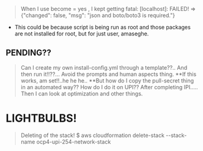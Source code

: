 > When I use become = yes , I kept getting 
fatal: [localhost]: FAILED! => {"changed": false, "msg": "json and boto/boto3 is required."}
- This could be because script is being run as root and those packages are not installed for root, but for just user, amaseghe.




PENDING??
---------

> Can I create my own install-config.yml through a template??.. And then run it!!??... Avoid the prompts and human aspects thing.
 **If this works, am set!!..he he he.. 
 **But how do I copy the pull-secret thing in an automated way??
> How do I do it on UPI?? After completing IPI.....
> Then I can look at optimization and other things.


LIGHTBULBS!
===========

> Deleting of the stack!
 $ aws cloudformation delete-stack --stack-name ocp4-upi-254-network-stack